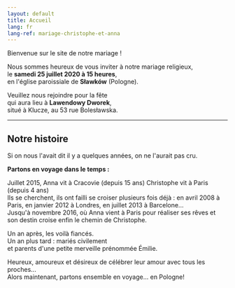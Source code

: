 ```yaml
---
layout: default
title: Accueil
lang: fr
lang-ref: mariage-christophe-et-anna
---
```


<div class="row">
  <div class="col-12 text-center">
    <p>Bienvenue sur le site de notre mariage !</p>
    <p>Nous sommes heureux de vous inviter à notre mariage religieux,<br />
      le <strong>samedi 25 juillet 2020 à 15 heures</strong>,<br />
    en l'église paroissiale de <strong>Sławków</strong> (Pologne).</p>
    <p>Veuillez nous rejoindre pour la fête<br />
    qui aura lieu à <strong>Lawendowy Dworek</strong>,<br />
    situé à Klucze, au 53 rue Bolesławska.</p>
    <hr>
    <h2>Notre histoire</h2>
    <p>Si on nous l'avait dit il y a quelques années, on ne l'aurait pas cru.</p>
    <p><strong>Partons en voyage dans le temps :</strong></p>
    <p>Juillet 2015, Anna vit à Cracovie (depuis 15 ans)
      Christophe vit à Paris (depuis 4 ans)<br />
    Ils se cherchent, ils ont failli se croiser plusieurs fois déjà : 
    en avril 2008 à Paris, en janvier 2012 à Londres, en juillet 2013 à Barcelone...<br />
    Jusqu'à novembre 2016, où Anna vient à Paris pour réaliser ses rêves 
    et son destin croise enfin le chemin de Christophe.<br /></p>
    <p>Un an après, les voilà fiancés.<br /> 
    Un an plus tard : mariés civilement<br />
    et parents d'une petite merveille prénommée Émilie.</p>
    <p>Heureux, amoureux et désireux de célébrer leur amour avec tous les proches...<br/>
    Alors maintenant, partons ensemble en voyage... en Pologne!</p>
  </div>
</div>

